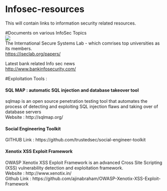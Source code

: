 # Infosec-resources

This will contain links to information security related resources.

#Documents on various InfoSec Topics<br>
<img src="https://iseclab.org/static/iseclab/img/logo.png"><br>
The International Secure Systems Lab - which comrises top universities as its members. <br>
https://iseclab.org/papers/<br>

Latest bank related Info sec news <br>
http://www.bankinfosecurity.com/<br>

#Exploitation Tools :

<h4> SQL MAP : automatic SQL injection and database takeover tool</h4>
sqlmap is an open source penetration testing tool that automates the process of detecting and exploiting SQL injection flaws and taking over of database servers<br>
Website : http://sqlmap.org/<br>


<h4>Social Engineering Toolkit</h4>
GITHUB Link : https://github.com/trustedsec/social-engineer-toolkit<br>

<h4>Xenotix XSS Exploit Framework</h4>
OWASP Xenotix XSS Exploit Framework is an advanced Cross Site Scripting (XSS) vulnerability detection and exploitation framework.<br>
Website : http://www.xenotix.in/<br>
Github Link : https://github.com/ajinabraham/OWASP-Xenotix-XSS-Exploit-Framework
